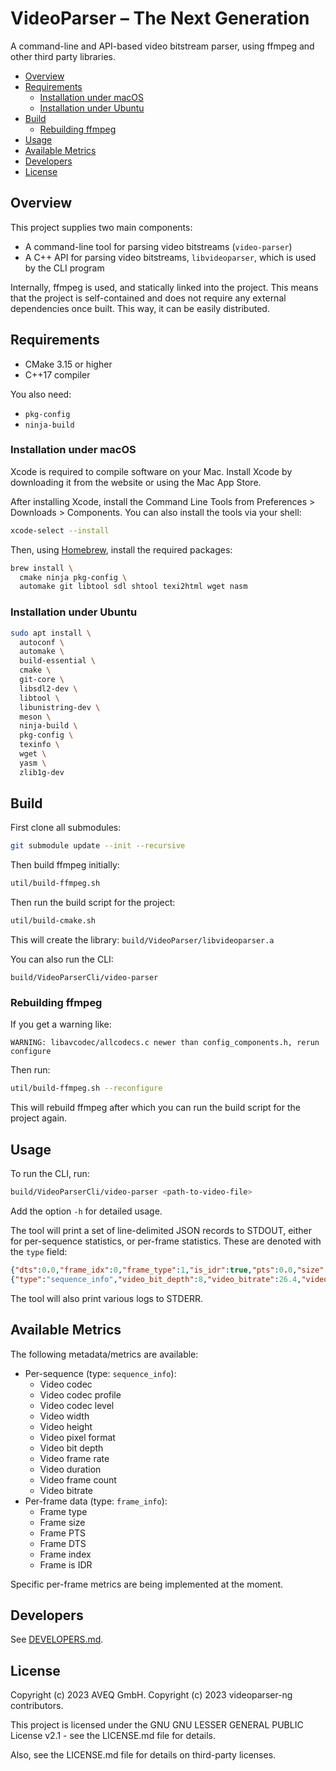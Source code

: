 # VideoParser – The Next Generation

A command-line and API-based video bitstream parser, using ffmpeg and other third party libraries.

- [Overview](#overview)
- [Requirements](#requirements)
  - [Installation under macOS](#installation-under-macos)
  - [Installation under Ubuntu](#installation-under-ubuntu)
- [Build](#build)
  - [Rebuilding ffmpeg](#rebuilding-ffmpeg)
- [Usage](#usage)
- [Available Metrics](#available-metrics)
- [Developers](#developers)
- [License](#license)

## Overview

This project supplies two main components:

- A command-line tool for parsing video bitstreams (`video-parser`)
- A C++ API for parsing video bitstreams, `libvideoparser`, which is used by the CLI program

Internally, ffmpeg is used, and statically linked into the project. This means that the project is self-contained and does not require any external dependencies once built. This way, it can be easily distributed.

## Requirements

- CMake 3.15 or higher
- C++17 compiler

You also need:

- `pkg-config`
- `ninja-build`

### Installation under macOS

Xcode is required to compile software on your Mac. Install Xcode by ​downloading it from the website or using the Mac App Store.

After installing Xcode, install the Command Line Tools from Preferences > Downloads > Components. You can also install the tools via your shell:

```bash
xcode-select --install
```

Then, using [Homebrew](https://brew.sh), install the required packages:

```bash
brew install \
  cmake ninja pkg-config \
  automake git libtool sdl shtool texi2html wget nasm
```

### Installation under Ubuntu

```bash
sudo apt install \
  autoconf \
  automake \
  build-essential \
  cmake \
  git-core \
  libsdl2-dev \
  libtool \
  libunistring-dev \
  meson \
  ninja-build \
  pkg-config \
  texinfo \
  wget \
  yasm \
  zlib1g-dev
```

## Build

First clone all submodules:

```bash
git submodule update --init --recursive
```

Then build ffmpeg initially:

```bash
util/build-ffmpeg.sh
```

Then run the build script for the project:

```bash
util/build-cmake.sh
```

This will create the library: `build/VideoParser/libvideoparser.a`

You can also run the CLI:

```
build/VideoParserCli/video-parser
```

### Rebuilding ffmpeg

If you get a warning like:

```
WARNING: libavcodec/allcodecs.c newer than config_components.h, rerun configure
```

Then run:

```bash
util/build-ffmpeg.sh --reconfigure
```

This will rebuild ffmpeg after which you can run the build script for the project again.

## Usage

To run the CLI, run:

```bash
build/VideoParserCli/video-parser <path-to-video-file>
```

Add the option `-h` for detailed usage.

The tool will print a set of line-delimited JSON records to STDOUT, either for per-sequence statistics, or per-frame statistics. These are denoted with the `type` field:

```json
{"dts":0.0,"frame_idx":0,"frame_type":1,"is_idr":true,"pts":0.0,"size":19261,"type":"frame_info"}
{"type":"sequence_info","video_bit_depth":8,"video_bitrate":26.4,"video_codec":"h264","video_codec_level":52,"video_codec_profile":100,"video_duration":10.0,"video_frame_count":2,"video_framerate":60.0,"video_height":2160,"video_pix_fmt":"yuv420p","video_width":3840}
```

The tool will also print various logs to STDERR.

## Available Metrics

The following metadata/metrics are available:

- Per-sequence (type: `sequence_info`):
  - Video codec
  - Video codec profile
  - Video codec level
  - Video width
  - Video height
  - Video pixel format
  - Video bit depth
  - Video frame rate
  - Video duration
  - Video frame count
  - Video bitrate
- Per-frame data (type: `frame_info`):
  - Frame type
  - Frame size
  - Frame PTS
  - Frame DTS
  - Frame index
  - Frame is IDR

Specific per-frame metrics are being implemented at the moment.

## Developers

See [DEVELOPERS.md](DEVELOPERS.md).

## License

Copyright (c) 2023 AVEQ GmbH.
Copyright (c) 2023 videoparser-ng contributors.

This project is licensed under the GNU GNU LESSER GENERAL PUBLIC License v2.1 - see the LICENSE.md file for details.

Also, see the LICENSE.md file for details on third-party licenses.
